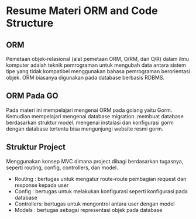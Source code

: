 # Resume Materi ORM and Code Structure

## ORM
Pemetaan objek-relasional (alat pemetaan ORM, O/RM, dan O/R) dalam ilmu komputer adalah teknik pemrograman untuk mengubah data antara sistem tipe yang tidak kompatibel menggunakan bahasa pemrograman berorientasi objek. ORM biasanya digunakan pada database berbasis RDBMS.

## ORM Pada GO
Pada materi ini mempelajari mengenai ORM pada golang yaitu Gorm. Kemudian mempelajari mengenai database migration. membuat database berdasarkan struktur model. mengenai instalasi dan konfigurasi gorm dengan database tertentu bisa mengunjungi website resmi gorm.

## Struktur Project
Menggunakan konsep MVC dimana project dibagi berdasarkan tugasnya, seperti routing, config, controllers, dan model.

<ul>
<li>Routing : bertugas untuk mengatur route-route pembagian request dan response kepada user</li>
<li>Config : bertugas untuk melakukan konfigurasi seperti konfigurasi pada database</li>
<li>Controllers: bertugas untuk mengontrol antara user dengan model</li>
<li>Models : bertugas sebagai representasi objek pada database</li>
</ul>

